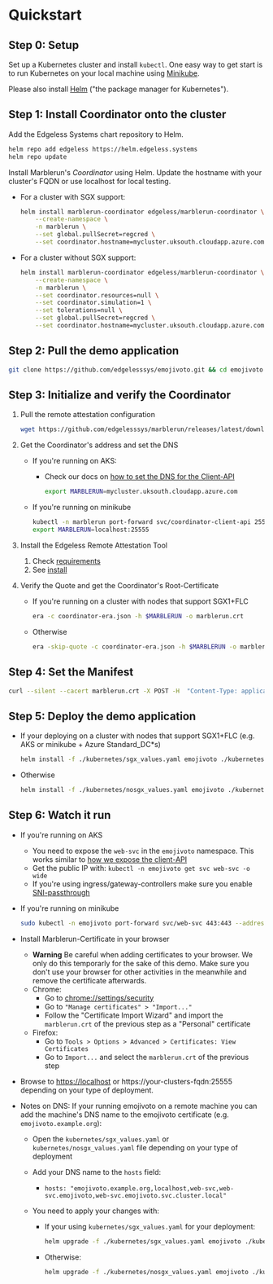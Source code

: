 # Quickstart

## Step 0: Setup
Set up a Kubernetes cluster and install `kubectl`. One easy way to get start is to run Kubernetes on your local machine using [Minikube](https://kubernetes.io/docs/tasks/tools/install-minikube/).

Please also install [Helm](https://helm.sh/docs/intro/install/) ("the package manager for Kubernetes"). 

## Step 1: Install Coordinator onto the cluster

Add the Edgeless Systems chart repository to Helm.

```bash
helm repo add edgeless https://helm.edgeless.systems
helm repo update
```

Install Marblerun's *Coordinator* using Helm.
Update the hostname with your cluster's FQDN or use localhost for local testing.

* For a cluster with SGX support:

    ```bash
    helm install marblerun-coordinator edgeless/marblerun-coordinator \
        --create-namespace \
        -n marblerun \
        --set global.pullSecret=regcred \
        --set coordinator.hostname=mycluster.uksouth.cloudapp.azure.com
    ```

* For a cluster without SGX support:

    ```bash
    helm install marblerun-coordinator edgeless/marblerun-coordinator \
        --create-namespace \
        -n marblerun \
        --set coordinator.resources=null \
        --set coordinator.simulation=1 \
        --set tolerations=null \
        --set global.pullSecret=regcred \
        --set coordinator.hostname=mycluster.uksouth.cloudapp.azure.com
    ```

## Step 2: Pull the demo application

```bash
git clone https://github.com/edgelesssys/emojivoto.git && cd emojivoto
```

## Step 3: Initialize and verify the Coordinator

1. Pull the remote attestation configuration

    ```bash
    wget https://github.com/edgelesssys/marblerun/releases/latest/download/coordinator-era.json
    ```

1. Get the Coordinator's address and set the DNS

    * If you're running on AKS:
        * Check our docs on [how to set the DNS for the Client-API](TODO)

            ```bash
            export MARBLERUN=mycluster.uksouth.cloudapp.azure.com
            ```

    * If you're running on minikube

        ```bash
        kubectl -n marblerun port-forward svc/coordinator-client-api 25555:25555 --address localhost >/dev/null &
        export MARBLERUN=localhost:25555
        ```

1. Install the Edgeless Remote Attestation Tool
    1. Check [requirements](https://github.com/edgelesssys/era#requirements)
    2. See [install](https://github.com/edgelesssys/era#install)

1. Verify the Quote and get the Coordinator's Root-Certificate
    * If you're running on a cluster with nodes that support SGX1+FLC

        ```bash
        era -c coordinator-era.json -h $MARBLERUN -o marblerun.crt
        ```

    * Otherwise

        ```bash
        era -skip-quote -c coordinator-era.json -h $MARBLERUN -o marblerun.crt
        ```

## Step 4: Set the Manifest

```bash
curl --silent --cacert marblerun.crt -X POST -H  "Content-Type: application/json" --data-binary @tools/manifest.json "https://$MARBLERUN/manifest"
```

## Step 5: Deploy the demo application

* If your deploying on a cluster with nodes that support SGX1+FLC (e.g. AKS or minikube + Azure Standard_DC*s)

  ```bash
  helm install -f ./kubernetes/sgx_values.yaml emojivoto ./kubernetes -n emojivoto
  ```

* Otherwise

  ```bash
  helm install -f ./kubernetes/nosgx_values.yaml emojivoto ./kubernetes -n emojivoto
  ```

## Step 6: Watch it run

* If you're running on AKS
    * You need to expose the `web-svc` in the `emojivoto` namespace. This works similar to [how we expose the client-API](TODO)
    * Get the public IP with: `kubectl -n emojivoto get svc web-svc -o wide`
    * If you're using ingress/gateway-controllers make sure you enable [SNI-passthrough](TODO)
* If you're running on minikube

    ```bash
    sudo kubectl -n emojivoto port-forward svc/web-svc 443:443 --address 0.0.0.0
    ```

* Install Marblerun-Certificate in your browser
    * **Warning** Be careful when adding certificates to your browser. We only do this temporarly for the sake of this demo. Make sure you don't use your browser for other activities in the meanwhile and remove the certificate afterwards.
    * Chrome:
        * Go to <chrome://settings/security>
        * Go to `"Manage certificates" > "Import..."`
        * Follow the "Certificate Import Wizard" and import the `marblerun.crt` of the previous step as a "Personal" certificate
    * Firefox:
        * Go to `Tools > Options > Advanced > Certificates: View Certificates`
        * Go to `Import...` and select the `marblerun.crt` of the previous step

* Browse to [https://localhost](https://localhost) or https://your-clusters-fqdn:25555 depending on your type of deployment.

* Notes on DNS: If your running emojivoto on a remote machine you can add the machine's DNS name to the emojivoto certificate (e.g. `emojivoto.example.org`):

  * Open the `kubernetes/sgx_values.yaml` or `kubernetes/nosgx_values.yaml` file depending on your type of deployment

  * Add your DNS name to the `hosts` field:

    * `hosts: "emojivoto.example.org,localhost,web-svc,web-svc.emojivoto,web-svc.emojivoto.svc.cluster.local"`

  * You need to apply your changes with:

    * If your using `kubernetes/sgx_values.yaml` for your deployment:

        ```bash
        helm upgrade -f ./kubernetes/sgx_values.yaml emojivoto ./kubernetes -n emojivoto
        ```

    * Otherwise:

        ```bash
        helm upgrade -f ./kubernetes/nosgx_values.yaml emojivoto ./kubernetes -n emojivoto
        ```
